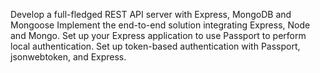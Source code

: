Develop a full-fledged REST API server with Express, MongoDB and Mongoose Implement the end-to-end solution integrating Express, Node and Mongo. Set up your Express application to use Passport to perform local authentication. Set up token-based authentication with Passport, jsonwebtoken, and Express.
